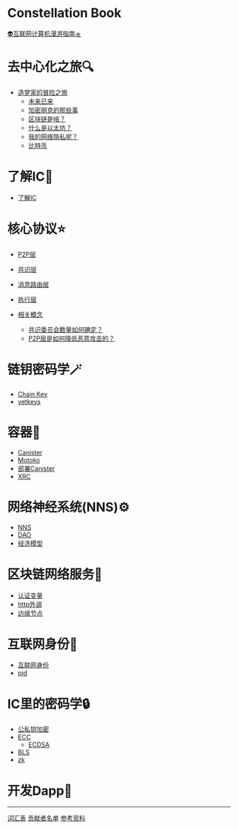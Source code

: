 # Constellation Book

[👽互联网计算机漫游指南🛸](about.md)

# 去中心化之旅🔍

- [造梦家的冒险之旅](0.去中心化之旅/造梦家的冒险之旅.md)
  - [未来已来](0.去中心化之旅/未来已来.md)
  - [加密朋克的那些事](0.去中心化之旅/加密朋克的那些事.md)
  - [区块链是啥？](0.去中心化之旅/区块链是啥？.md)
  - [什么是以太坊？](0.去中心化之旅/什么是以太坊？.md)
  - [我的网络隐私呢？](0.去中心化之旅/我的网络隐私呢？.md)
  - [比特币](0.去中心化之旅/比特币.md)

# 了解IC📡

- [了解IC](1.了解IC/1.了解IC.md)

# 核心协议⭐

- [P2P层](2.核心协议/1.P2P层.md)
- [共识层](2.核心协议/2.共识层.md)
- [消息路由层](2.核心协议/3.消息路由层.md)
- [执行层](2.核心协议/4.执行层.md)

- [相关概念](2.核心协议/相关概念介绍/简介.md)
  - [共识委员会数量如何确定？](2.核心协议/相关概念介绍/共识委员会数量如何确定？.md)
  - [P2P层是如何降低恶意攻击的？](2.核心协议/相关概念介绍/P2P层是如何降低恶意攻击的？.md)

# 链钥密码学🪄
- [Chain Key](3.链钥密码学(ChainKey)/1.ChainKey.md)
- [vetkeys](3.链钥密码学(ChainKey)/VetKeys.md)

# 容器🧰
- [Canister](4.容器(Canister)/1.Canister.md)
- [Motoko](4.容器(Canister)/2.Motoko.md)
- [部署Canister](4.容器(Canister)/3.部署自己的Canister.md)
- [XRC](4.容器(Canister)/4.XRC.md)

# 网络神经系统(NNS)⚙️
- [NNS](5.网络神经系统(NNS)/1.NNS.md)
- [DAO](5.网络神经系统(NNS)/2.什么是DAO.md)
- [经济模型](5.网络神经系统(NNS)/3.经济模型.md)

# 区块链网络服务🎯
- [认证变量]()
- [http外调]()
- [边缘节点]()

# 互联网身份🔑
- [互联网身份](7.互联网身份/1.ii.md)
- [pid](7.互联网身份/3.pid.md)

# IC里的密码学🔒
- [公私钥加密]()
- [ECC]()
  - [ECDSA]()
- [BLS]()
- [zk]()

# 开发Dapp🌟



---
[词汇表](词汇表.md)
[贡献者名单](贡献者名单.md)
[参考资料](参考资料.md)

